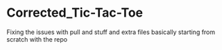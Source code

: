 # Corrected_Tic-Tac-Toe
Fixing the issues with pull and stuff and extra files basically starting from scratch with the repo 
